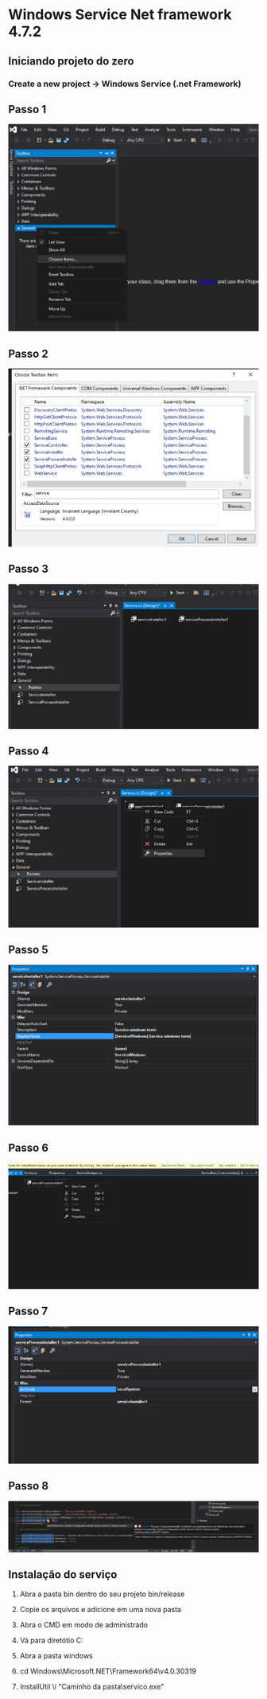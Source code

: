 # Windows Service Net framework 4.7.2 

## Iniciando projeto do zero
### Create a new project -> Windows Service (.net Framework)

## Passo 1
![alt text](https://github.com/DanielSCaldeira/ServicoWindows/blob/main/Service/Service/imagen/passo3.png?raw=true)

## Passo 2
![alt text](https://github.com/DanielSCaldeira/ServicoWindows/blob/main/Service/Service/imagen/passo1.png?raw=true)

## Passo 3
![alt text](https://github.com/DanielSCaldeira/ServicoWindows/blob/main/Service/Service/imagen/passo4.png?raw=true)

## Passo 4
![alt text](https://github.com/DanielSCaldeira/ServicoWindows/blob/main/Service/Service/imagen/passo5.png?raw=true)

## Passo 5
![alt text](https://github.com/DanielSCaldeira/ServicoWindows/blob/main/Service/Service/imagen/passo6.png?raw=true)

## Passo 6
![alt text](https://github.com/DanielSCaldeira/ServicoWindows/blob/main/Service/Service/imagen/passo6.1.png?raw=true)

## Passo 7
![alt text](https://github.com/DanielSCaldeira/ServicoWindows/blob/main/Service/Service/imagen/passo7.png?raw=true)

## Passo 8
![alt text](https://github.com/DanielSCaldeira/ServicoWindows/blob/main/Service/Service/imagen/passo8.png?raw=true)


## Instalação do serviço

1. Abra a pasta bin dentro do seu projeto bin/release
2. Copie os arquivos e adicione em uma nova pasta


3. Abra o CMD em modo de administrado
4. Vá para diretótio C: 
5. Abra a pasta windows 
7. cd Windows\Microsoft.NET\Framework64\v4.0.30319
8. InstallUtil \i "Caminho da pasta\servico.exe"